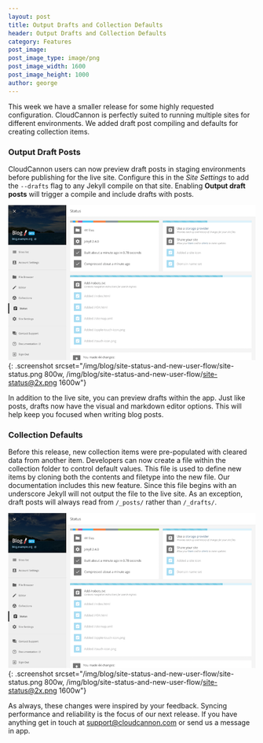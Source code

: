 ```yaml
---
layout: post
title: Output Drafts and Collection Defaults
header: Output Drafts and Collection Defaults
category: Features
post_image: 
post_image_type: image/png
post_image_width: 1600
post_image_height: 1000
author: george
---
```


This week we have a smaller release for some highly requested configuration. CloudCannon is perfectly suited to running multiple sites for different environments. We added draft post compiling and defaults for creating collection items.

### Output Draft Posts

CloudCannon users can now preview draft posts in staging environments before publishing for the live site. Configure this in the *Site Settings* to add the `--drafts` flag to any Jekyll compile on that site. Enabling **Output draft posts** will trigger a compile and include drafts with posts.

![Output draft posts option in Site Settings](/img/blog/site-status-and-new-user-flow/site-status.png){: .screenshot srcset="/img/blog/site-status-and-new-user-flow/site-status.png 800w, /img/blog/site-status-and-new-user-flow/site-status@2x.png 1600w"}

In addition to the live site, you can preview drafts within the app. Just like posts, drafts now have the visual and markdown editor options. This will help keep you focused when writing blog posts.

### Collection Defaults

Before this release, new collection items were pre-populated with cleared data from another item. Developers can now create a file within the collection folder to control default values. This file is used to define new items by cloning both the contents and filetype into the new file. Our documentation includes this new feature. Since this file begins with an underscore Jekyll will not output the file to the live site. As an exception, draft posts will always read from `/_posts/` rather than `/_drafts/`.

![Defaults in the File Browser](/img/blog/site-status-and-new-user-flow/site-status.png){: .screenshot srcset="/img/blog/site-status-and-new-user-flow/site-status.png 800w, /img/blog/site-status-and-new-user-flow/site-status@2x.png 1600w"}

As always, these changes were inspired by your feedback. Syncing performance and reliability is the focus of our next release. If you have anything get in touch at [support@cloudcannon.com](mailto:support@cloudcannon.com) or send us a message in app.